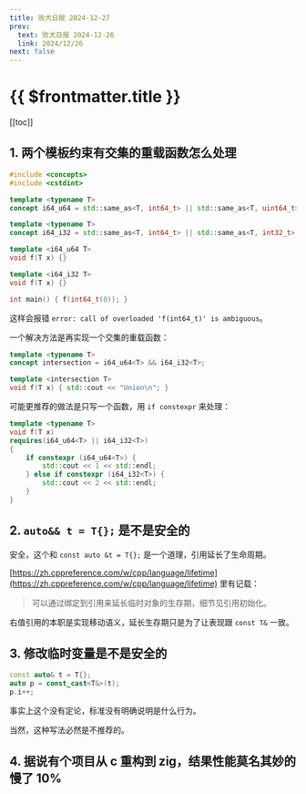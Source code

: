 ```yaml
---
title: 败犬日报 2024-12-27
prev:
  text: 败犬日报 2024-12-26
  link: 2024/12/26
next: false
---
```


# {{ $frontmatter.title }}

[[toc]]

## 1. 两个模板约束有交集的重载函数怎么处理

```cpp
#include <concepts>
#include <cstdint>

template <typename T>
concept i64_u64 = std::same_as<T, int64_t> || std::same_as<T, uint64_t>;

template <typename T>
concept i64_i32 = std::same_as<T, int64_t> || std::same_as<T, int32_t>;

template <i64_u64 T>
void f(T x) {}

template <i64_i32 T>
void f(T x) {}

int main() { f(int64_t(0)); }
```

这样会报错 `error: call of overloaded 'f(int64_t)' is ambiguous`。

一个解决方法是再实现一个交集的重载函数：

```cpp
template <typename T>
concept intersection = i64_u64<T> && i64_i32<T>;

template <intersection T>
void f(T x) { std::cout << "Union\n"; }
```

可能更推荐的做法是只写一个函数，用 `if constexpr` 来处理：

```cpp
template <typename T>
void f(T x)
requires(i64_u64<T> || i64_i32<T>)
{
    if constexpr (i64_u64<T>) {
        std::cout << 1 << std::endl;
    } else if constexpr (i64_i32<T>) {
        std::cout << 2 << std::endl;
    }
}
```

## 2. `auto&& t = T{};` 是不是安全的

安全，这个和 `const auto &t = T{};` 是一个道理，引用延长了生命周期。

[https://zh.cppreference.com/w/cpp/language/lifetime](https://zh.cppreference.com/w/cpp/language/lifetime) 里有记载：

> 可以通过绑定到引用来延长临时对象的生存期，细节见引用初始化。

右值引用的本职是实现移动语义，延长生存期只是为了让表现跟 `const T&` 一致。

## 3. 修改临时变量是不是安全的

```cpp
const auto& t = T{};
auto p = const_cast<T&>(t);
p.i++;
```

事实上这个没有定论，标准没有明确说明是什么行为。

当然，这种写法必然是不推荐的。

## 4. 据说有个项目从 c 重构到 zig，结果性能莫名其妙的慢了 10%
